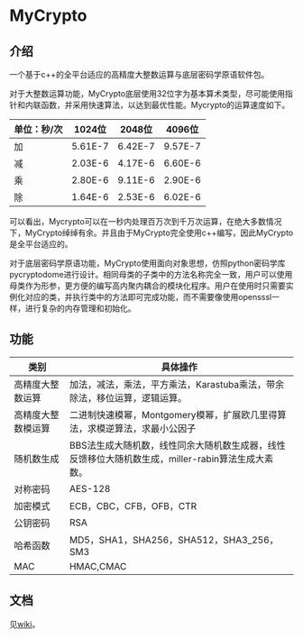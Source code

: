 # MyCrypto

## 介绍

一个基于c++的全平台适应的高精度大整数运算与底层密码学原语软件包。

对于大整数运算功能，MyCrypto底层使用32位字为基本算术类型，尽可能使用指针和内联函数，并采用快速算法，以达到最优性能。Mycrypto的运算速度如下。

| 单位：秒/次 | 1024位  | 2048位  | 4096位  |
| ----------- | ------- | ------- | ------- |
| 加          | 5.61E-7 | 6.42E-7 | 9.57E-7 |
| 减          | 2.03E-6 | 4.17E-6 | 6.60E-6 |
| 乘          | 2.80E-6 | 9.11E-6 | 2.90E-6 |
| 除          | 1.64E-6 | 2.53E-6 | 6.02E-6 |

可以看出，Mycrypto可以在一秒内处理百万次到千万次运算，在绝大多数情况下，MyCrypto绰绰有余。并且由于MyCrypto完全使用c++编写，因此MyCrypto是全平台适应的。

对于底层密码学原语功能，MyCrypto使用面向对象思想，仿照python密码学库pycryptodome进行设计。相同母类的子类中的方法名称完全一致，用户可以使用母类作为形参，更方便的编写高内聚内耦合的模块化程序。用户在使用时只需要实例化对应的类，并执行类中的方法即可完成功能，而不需要像使用opensssl一样，进行复杂的内存管理和初始化。

## 功能

| 类别               | 具体操作                                                     |
| ------------------ | ------------------------------------------------------------ |
| 高精度大整数运算   | 加法，减法，乘法，平方乘法，Karastuba乘法，带余除法，移位运算，逻辑运算。 |
| 高精度大整数模运算 | 二进制快速模幂，Montgomery模幂，扩展欧几里得算法，求模逆算法，求最小公因子 |
| 随机数生成         | BBS法生成大随机数，线性同余大随机数生成器，线性反馈移位大随机数生成，miller-rabin算法生成大素数。 |
| 对称密码           | AES-128                                                      |
| 加密模式           | ECB，CBC，CFB，OFB，CTR                                      |
| 公钥密码           | RSA                                                          |
| 哈希函数           | MD5，SHA1，SHA256，SHA512，SHA3_256，SM3                     |
| MAC                | HMAC,CMAC                                                    |

## 文档

见[wiki](https://github.com/leerh123/MyCrypto/wiki)。
